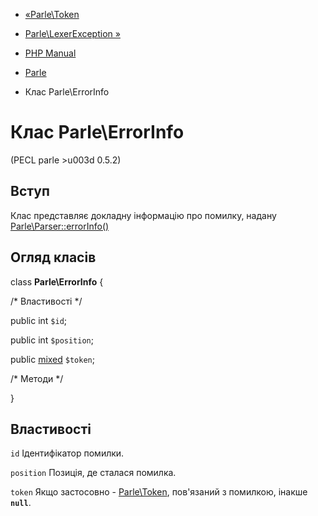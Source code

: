 - [«Parle\Token](class.parle-token.md)
- [Parle\LexerException »](class.parle-lexerexception.md)

- [PHP Manual](index.md)
- [Parle](book.parle.md)
- Клас Parle\ErrorInfo

# Клас Parle\ErrorInfo

(PECL parle \>u003d 0.5.2)

## Вступ

Клас представляє докладну інформацію про помилку, надану
[Parle\Parser::errorInfo()](parle-parser.errorinfo.md)

## Огляд класів

class **Parle\ErrorInfo** {

/\* Властивості \*/

public int `$id`;

public int `$position`;

public
[mixed](language.types.declarations.md#language.types.declarations.mixed)
`$token`;

/\* Методи \*/

}

## Властивості

`id`
Ідентифікатор помилки.

`position`
Позиція, де сталася помилка.

`token`
Якщо застосовно - [Parle\Token](class.parle-token.md), пов'язаний з
помилкою, інакше **`null`**.
